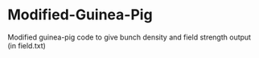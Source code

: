 # Modified-Guinea-Pig
Modified guinea-pig code to give bunch density and field strength output (in field.txt)
